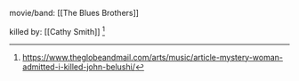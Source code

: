 movie/band: [[The Blues Brothers]]

killed by: [[Cathy Smith]] [^1]




[^1]: https://www.theglobeandmail.com/arts/music/article-mystery-woman-admitted-i-killed-john-belushi/